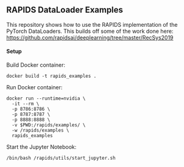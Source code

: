 RAPIDS DataLoader Examples
--------------------------

This repository shows how to use the RAPIDS implementation of the PyTorch DataLoaders. This builds off some of the work done here: https://github.com/rapidsai/deeplearning/tree/master/RecSys2019

#### Setup

Build Docker container:

```
docker build -t rapids_examples .
```

Run Docker container:

```
docker run --runtime=nvidia \
  -it --rm \
  -p 8786:8786 \
  -p 8787:8787 \
  -p 8888:8888 \
  -v $PWD:/rapids/examples/ \
  -w /rapids/examples \
  rapids_examples
```

Start the Jupyter Notebook:

```
/bin/bash /rapids/utils/start_jupyter.sh
```
